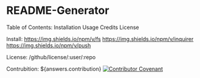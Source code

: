 # README-Generator
Table of Contents:
  Installation
  Usage
  Credits
  License

Install:
https://img.shields.io/npm/v/fs
https://img.shields.io/npm/v/inquirer
https://img.shields.io/npm/v/push

License:
/github/license/:user/:repo

Contrubition:
${answers.contribution} 
[![Contributor Covenant](https://img.shields.io/badge/Contributor%20Covenant-v2.0%20adopted-ff69b4.svg)](code_of_conduct.md)

